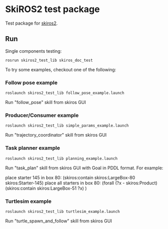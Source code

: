 #  SkiROS2 test package

Test package for [skiros2](https://github.com/RVMI/skiros2).

## Run

Single components testing:

```rosrun skiros2_test_lib skiros_doc_test```

To try some examples, checkout one of the following:

### Follow pose example

```roslaunch skiros2_test_lib follow_pose_example.launch```

Run "follow_pose" skill from skiros GUI

### Producer/Consumer example

```roslaunch skiros2_test_lib simple_params_example.launch```

Run "trajectory_coordinator" skill from skiros GUI

### Task planner example

```roslaunch skiros2_test_lib planning_example.launch```

Run "task_plan" skill from skiros GUI with Goal in PDDL format. For example:

place starter 145 in box 80: (skiros:contain skiros:LargeBox-80 skiros:Starter-145)
place all starters in box 80: (forall (?x - skiros:Product) (skiros:contain skiros:LargeBox-51 ?x) )

### Turtlesim example

```roslaunch skiros2_test_lib turtlesim_example.launch```

Run "turtle_spawn_and_follow" skill from skiros GUI
